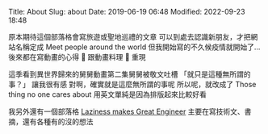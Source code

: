 Title: About
Slug: about
Date: 2019-06-19 06:48
Modified: 2022-09-23 18:48

原本期待這個部落格會寫旅遊或聖地巡禮的文章
可以到處去認識新朋友，才把網站名稱定成 Meet people around the world
但我開始寫的不久候疫情就開始了...
後來都在寫動畫的心得 🍿 跟動畫料理 🥘 重現

這季看到異世界歸來的舅舅動畫第二集舅舅被敬文吐槽
「就只是這種無所謂的事？」
讓我很有感
對啊，確實就是這麼無所謂的事呢
所以呢，就改成了 Those thing no one cares about
用英文單純是因為排版起來比較好看

我另外還有一個部落格 [Laziness makes Great Engineer](https://wei-lee.me/) 主要在寫技術文、書摘，還有各種有的沒的想法
